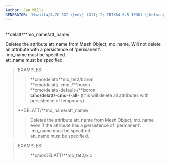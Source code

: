 ```yaml
---
Author: Jan Wills
GENERATOR: 'Mozilla/4.7C-SGI \[en\] (X11; I; IRIX64 6.5 IP30) \[Netscape\]'
---
```


 \
**delatt/**mo\_name/att\_name/

Deletes the attribute att\_name from Mesh Object, mo\_name. Will not
delete an attribute with a persistence of 'permanent'.\
 mo\_name must be specified.\
att\_name must be specified.

> EXAMPLES:
>
> > **cmo/delatt/**mo\_tet2/boron\
> > **cmo/delatt/-cmo-/**boron\
> > **cmo/delatt/-default-/**boron\
> > **cmo/delatt/-cmo-/-all-** (this will delete all attributes with
> > persistence of temporary)
>
> **DELATT/**mo\_name/att\_name/
>
> > Deletes the attribute att\_name from Mesh Object, mo\_name even if
> > the attribute has a persistence of 'permanent'.\
> >  mo\_name must be specified.\
> > att\_name must be specified.

> EXAMPLES:
>
> > **cmo/DELATT/**mo\_tet2/xic
